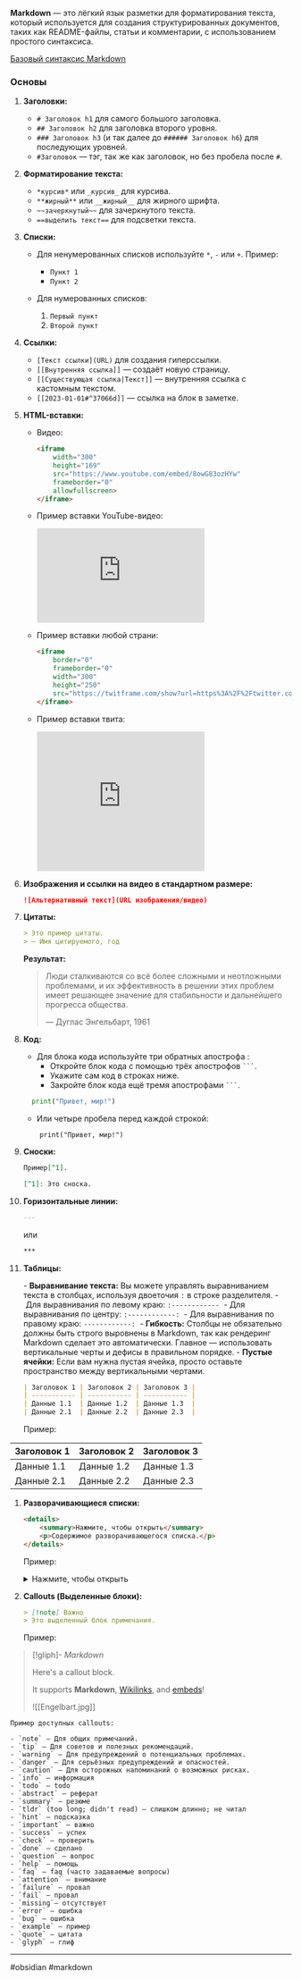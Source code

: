 **Markdown** — это лёгкий язык разметки для форматирования текста, который используется для создания структурированных документов, таких как README-файлы, статьи и комментарии, с использованием простого синтаксиса.

[Базовый синтаксис Markdown](https://www.markdownguide.org/basic-syntax/)

### Основы

1. **Заголовки:**
    - `# Заголовок h1` для самого большого заголовка.
    - `## Заголовок h2` для заголовка второго уровня.
    - `### Заголовок h3` (и так далее до `###### Заголовок h6`) для последующих уровней.
    - `#Заголовок` — тэг, так же как заголовок, но без пробела после `#`.

2. **Форматирование текста:**
    - `*курсив*` или `_курсив_` для курсива.
    - `**жирный**` или `__жирный__` для жирного шрифта.
    - `~~зачеркнутый~~` для зачеркнутого текста.
    - `==выделить текст==` для подсветки текста.

3. **Списки:**
    - Для ненумерованных списков используйте `*`, `-` или `+`. Пример:
    
      - `Пункт 1`
      - `Пункт 2`
  
    - Для нумерованных списков:
     
      1. `Первый пункт`
      2. `Второй пункт`
     

4. **Ссылки:**
    - `[Текст ссылки](URL)` для создания гиперссылки.
    - `[[Внутренняя ссылка]]` — создаёт новую страницу.
    - `[[Существующая ссылка|Текст]]` — внутренняя ссылка с кастомным текстом.
    - `[[2023-01-01#^37066d]]` — ссылка на блок в заметке.

1. **HTML-вставки:**
    - Видео:
      ```html
      <iframe 
          width="300" 
          height="169" 
          src="https://www.youtube.com/embed/8owG83ozHYw"
          frameborder="0" 
          allowfullscreen>
      </iframe>
      ```
    - Пример вставки YouTube-видео:
      <iframe 
          width="300" 
          height="169" 
          src="https://www.youtube.com/embed/8owG83ozHYw"
          frameborder="0" 
          allowfullscreen>
      </iframe>
      
    - Пример вставки любой страни:
      
      ```html
      <iframe
          border="0"
          frameborder="0"
          width="300"
          height="250"
          src="https://twitframe.com/show?url=https%3A%2F%2Ftwitter.com%2Fjack%2Fstatus%2F20">
      </iframe>
      ```
    - Пример вставки твита:
      <iframe
          border="0"
          frameborder="0"
          width="300"
		  height="250"
          src="https://twitframe.com/show?url=https%3A%2F%2Ftwitter.com%2Fjack%2Fstatus%2F20">
      </iframe>

6. **Изображения и ссылки на видео в стандартном размере:**
    ```markdown
    ![Альтернативный текст](URL изображения/видео)
    ```

7. **Цитаты:**
    ```markdown
    > Это пример цитаты.
    > — Имя цитируемого, год
    ```

    **Результат:**
    > Люди сталкиваются со всё более сложными и неотложными проблемами, и их эффективность в решении этих проблем имеет решающее значение для стабильности и дальнейшего прогресса общества.  
    > 
    > — Дуглас Энгельбарт, 1961

8. **Код:**
    - Для блока кода используйте три обратных апострофа :
	    - Откройте блок кода с помощью трёх апострофов ` ``` `.
		- Укажите сам код в строках ниже.
		- Закройте блок кода ещё тремя апострофами ` ``` `.
		
    ```python
      print("Привет, мир!")
    ```
    - Или четыре пробела перед каждой строкой:
          
	```
		print("Привет, мир!")
	```


9. **Сноски:**
    ```markdown
    Пример[^1].

    [^1]: Это сноска.
    ```

10. **Горизонтальные линии:**
    ```markdown
    ---
    ```
    или
    ```markdown
    ***
    ```

11. **Таблицы:**
    
    - **Выравнивание текста:** Вы можете управлять выравниванием текста в столбцах, используя двоеточия `:` в строке разделителя.
		- Для выравнивания по левому краю: `:------------` 
	    - Для выравнивания по центру: `:------------:` 
	    - Для выравнивания по правому краю: `------------:` 
    - **Гибкость:** Столбцы не обязательно должны быть строго выровнены в Markdown, так как рендеринг Markdown сделает это автоматически. Главное — использовать вертикальные черты и дефисы в правильном порядке. - **Пустые ячейки:** Если вам нужна пустая ячейка, просто оставьте пространство между вертикальными чертами.

    ```markdown
    | Заголовок 1 | Заголовок 2 | Заголовок 3 |
    | ----------- | ----------- | ----------- |
    | Данные 1.1  | Данные 1.2  | Данные 1.3  |
    | Данные 2.1  | Данные 2.2  | Данные 2.3  |
    ```
	Пример:
	
| Заголовок 1 | Заголовок 2 | Заголовок 3 |
| ----------- | ----------- | ----------- |
| Данные 1.1  | Данные 1.2  | Данные 1.3  |
| Данные 2.1  | Данные 2.2  | Данные 2.3  |
	
1. **Разворачивающиеся списки:**
    ```html
    <details>
        <summary>Нажмите, чтобы открыть</summary>
        <p>Содержимое разворачивающегося списка.</p>
    </details>
    ```
	
	Пример:
		<details>
			<summary>
				Нажмите, чтобы открыть
			</summary>
			<h2>Заголовок</h2>
			<p>Это само содержимое в markdown</p>
		</details>


13. **Callouts (Выделенные блоки):**
    ```markdown
    > [!note] Важно
    > Это выделенный блок примечания.
	```
	Пример:
	
> [!gliph]- 
> *Markdown*
> 
> Here's a callout block. 
> 
> It supports **Markdown**, [Wikilinks](https://github.com/agathauy/wikilinks-to-mdlinks-obsidian/blob/master/README.md), and [embeds](https://help.obsidian.md/Linking+notes+and+files/Embed+files)! 
> 
> ![[Engelbart.jpg]]
	
    Пример доступных callouts:
    
    - `note` — Для общих примечаний.
	- `tip` — Для советов и полезных рекомендаций.
	- `warning` — Для предупреждений о потенциальных проблемах.
	- `danger` — Для серьёзных предупреждений и опасностей.
	- `caution` — Для осторожных напоминаний о возможных рисках.
	- `info` — информация
	- `todo` — todo
	- `abstract` — реферат
	- `summary` — резюме
	- `tldr` (too long; didn't read) — слишком длинно; не читал
	- `hint` — подсказка
	- `important` — важно
	- `success` — успех
	- `check` — проверить
	- `done` — сделано
	- `question` — вопрос
	- `help` — помощь
	- `faq` — faq (часто задаваемые вопросы)
	- `attention` — внимание
	- `failure` — провал
	- `fail` — провал
	- `missing`— отсутствует
	- `error` — ошибка
	- `bug` — ошибка
	- `example` — пример
	- `quote` — цитата
	- `glyph` — глиф
---
#obsidian #markdown 